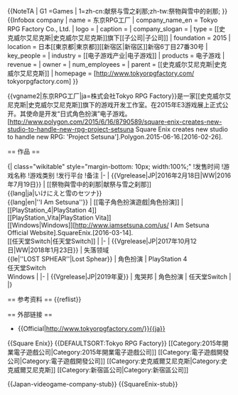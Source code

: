 {{NoteTA
| G1 =Games
| 1=zh-cn:献祭与雪之刹那;zh-tw:祭物與雪中的剎那;
}}
{{Infobox company
| name = 东京RPG工厂
| company_name_en = Tokyo RPG Factory Co., Ltd.
| logo =
| caption =
| company_slogan =
| type = [[史克威尔艾尼克斯|史克威尔艾尼克斯]]旗下[[子公司|子公司]]
| foundation = 2015
| location = 日本[[東京都|東京都]][[新宿区|新宿区]]新宿6丁目27番30号
| key_people =
| industry = [[电子游戏产业|电子游戏]]
| products = 电子游戏
| revenue =
| owner =
| num_employees =
| parent = [[史克威尔艾尼克斯|史克威尔艾尼克斯]]
| homepage = [http://www.tokyorpgfactory.com/ tokyorpgfactory.com]
}}

{{vgname2|东京RPG工厂|ja=株式会社Tokyo RPG Factory}}是一家[[史克威尔艾尼克斯|史克威尔艾尼克斯]]旗下的游戏开发工作室。在2015年E3游戏展上正式公开。其使命是开发“日式角色扮演”电子游戏。<ref>[http://www.polygon.com/2015/6/16/8790589/square-enix-creates-new-studio-to-handle-new-rpg-project-setsuna Square Enix creates new studio to handle new RPG: 'Project Setsuna'].Polygon.2015-06-16.[2016-02-26].</ref>

== 作品 ==

{| class="wikitable" style="margin-bottom: 10px; width:100%;"
!发售时间
!游戏名称
!游戏类别
!发行平台
!备注
|-
| {{Vgrelease|JP|2016年2月18日|WW|2016年7月19日}}
| [[祭物與雪中的刹那|献祭与雪之刹那]]<br>{{lang|ja|いけにえと雪のセツナ}}<br>{{lang|en|''I Am Setsuna''}}
| [[電子角色扮演遊戲|角色扮演]]
| [[PlayStation_4|PlayStation 4]]<br>[[PlayStation_Vita|PlayStation Vita]]<br>[[Windows|Windows]]<ref>[http://www.iamsetsuna.com/us/ I Am Setsuna Official Website].SquareEnix.[2016-03-14].</ref><br>[[任天堂Switch|任天堂Switch]]
|
|-
| {{Vgrelease|JP|2017年10月12日|WW|2018年1月23日}}
| 失落领域<br>{{le|''LOST SPHEAR''|Lost Sphear}}
| 角色扮演
| PlayStation 4<br>任天堂Switch<br>Windows
|
|-
| {{Vgrelease|JP|2019年夏}}
| 鬼哭邦
| 角色扮演
| 任天堂Switch
|
|}

== 参考资料 ==
{{reflist}}

== 外部链接 ==

* {{Official|http://www.tokyorpgfactory.com/}}{{ja}}

{{Square Enix}}
{{DEFAULTSORT:Tokyo RPG Factory}}
[[Category:2015年開業電子遊戲公司|Category:2015年開業電子遊戲公司]]
[[Category:電子遊戲開發公司|Category:電子遊戲開發公司]]
[[Category:史克威爾艾尼克斯|Category:史克威爾艾尼克斯]]
[[Category:新宿區公司|Category:新宿區公司]]

{{Japan-videogame-company-stub}}
{{SquareEnix-stub}}